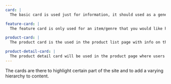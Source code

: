 ```yaml
---
card: |
  The basic card is used just for information, it should used as a general highlight for a genre of items.

feature-card: |
  The feature card is only used for an item/genre that you would like highlighted in a larger card.

product-card: |
  The product card is the used in the product list page with info on the object.

product-detail-card: |
  The product detail card will be used in the product page where users can get a highlight of the item.
---
```


The cards are there to highlight certain part of the site and to add a varying hierarchy to content.
